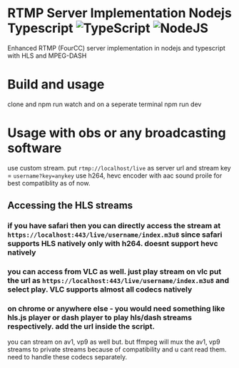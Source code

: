 # RTMP Server Implementation Nodejs Typescript ![TypeScript](https://img.shields.io/badge/TypeScript-007ACC?logo=typescript&logoColor=white) ![NodeJS](https://img.shields.io/badge/Node.js-339933?logo=Node.js&logoColor=white)
Enhanced RTMP (FourCC) server implementation in nodejs and typescript with HLS and MPEG-DASH

# Build and usage
clone and npm run watch and on a seperate terminal npm run dev
# Usage with obs or any broadcasting software
use custom stream. 
put `rtmp://localhost/live` as server url and stream key = `username?key=anykey`
use h264, hevc encoder with aac sound proile for best compatiblity as of now.
## Accessing the HLS streams
### if you have safari then you can directly access the stream at `https://localhost:443/live/username/index.m3u8` since safari supports HLS natively only with h264. doesnt support hevc natively
### you can access from VLC as well. just play stream on vlc put the url as `https://localhost:443/live/username/index.m3u8` and select play. VLC supports almost all codecs natively
### on chrome or anywhere else - you would need something like hls.js player or dash player to play hls/dash streams respectively. add the url inside the script.
you can stream on av1, vp9 as well but. but ffmpeg will mux the av1, vp9 streams to private streams because of compatibility and u cant read them. need to handle these codecs separately.
